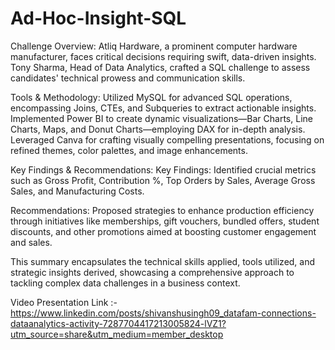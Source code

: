 # Ad-Hoc-Insight-SQL
Challenge Overview: Atliq Hardware, a prominent computer hardware manufacturer, faces critical decisions requiring swift, data-driven insights. Tony Sharma, Head of Data Analytics, crafted a SQL challenge to assess candidates' technical prowess and communication skills.

Tools & Methodology: Utilized MySQL for advanced SQL operations, encompassing Joins, CTEs, and Subqueries to extract actionable insights. Implemented Power BI to create dynamic visualizations—Bar Charts, Line Charts, Maps, and Donut Charts—employing DAX for in-depth analysis. Leveraged Canva for crafting visually compelling presentations, focusing on refined themes, color palettes, and image enhancements.

Key Findings & Recommendations: Key Findings: Identified crucial metrics such as Gross Profit, Contribution %, Top Orders by Sales, Average Gross Sales, and Manufacturing Costs.

Recommendations: Proposed strategies to enhance production efficiency through initiatives like memberships, gift vouchers, bundled offers, student discounts, and other promotions aimed at boosting customer engagement and sales.

This summary encapsulates the technical skills applied, tools utilized, and strategic insights derived, showcasing a comprehensive approach to tackling complex data challenges in a business context.

Video Presentation Link :- https://www.linkedin.com/posts/shivanshusingh09_datafam-connections-dataanalytics-activity-7287704417213005824-lVZ1?utm_source=share&utm_medium=member_desktop
